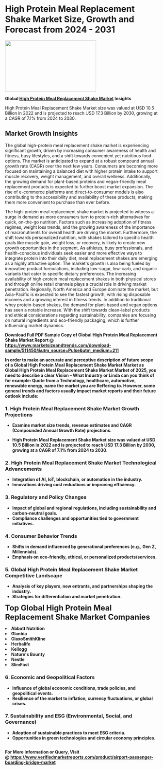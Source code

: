 <H1>High Protein Meal Replacement Shake Market Size, Growth and Forecast from 2024 - 2031</H1><img class="aligncenter size-medium wp-image-584254" src="https://thirdeyenews.in/wp-content/uploads/2024/09/Global-Market-Research-300x168.jpeg" alt="" width="300" height="168" /><p><strong>Global&nbsp;<a href="https://www.marketsizeandtrends.com/download-sample/511450/&amp;utm_source=Pulse&amp;utm_medium=211">High Protein Meal Replacement Shake Market</a> Insights</strong></p><p>High Protein Meal Replacement Shake Market size was valued at USD 10.5 Billion in 2022 and is projected to reach USD 17.3 Billion by 2030, growing at a CAGR of 7.1% from 2024 to 2030.</p><p><h2>Market Growth Insights</h2> <p>The global high-protein meal replacement shake market is experiencing significant growth, driven by increasing consumer awareness of health and fitness, busy lifestyles, and a shift towards convenient yet nutritious food options. The market is anticipated to expand at a robust compound annual growth rate (CAGR) over the next few years. Consumers are becoming more focused on maintaining a balanced diet with higher protein intake to support muscle recovery, weight management, and overall wellness. Additionally, the growing demand for plant-based proteins and vegan-friendly meal replacement products is expected to further boost market expansion. The rise of e-commerce platforms and direct-to-consumer models is also contributing to the accessibility and availability of these products, making them more convenient to purchase than ever before.</p> <p><strong></strong></p> <p>The high-protein meal replacement shake market is projected to witness a surge in demand as more consumers turn to protein-rich alternatives for quick, on-the-go nutrition. Factors such as increasing adoption of fitness regimes, weight loss trends, and the growing awareness of the importance of macronutrients for overall health are driving the market. Furthermore, the shift towards personalized nutrition, with shakes tailored to specific health goals like muscle gain, weight loss, or recovery, is likely to create new growth opportunities in the segment. As athletes, busy professionals, and health-conscious individuals seek easier and more effective ways to integrate protein into their daily diet, meal replacement shakes are emerging as a highly attractive option. The market's growth is also being fueled by innovative product formulations, including low-sugar, low-carb, and organic variants that cater to specific dietary preferences. The increasing availability of high-protein meal replacement shakes in both physical stores and through online retail channels plays a crucial role in driving market penetration. Regionally, North America and Europe dominate the market, but Asia-Pacific is expected to see the fastest growth, with rising disposable incomes and a growing interest in fitness trends. In addition to traditional whey protein-based shakes, the demand for plant-based and vegan options has seen a notable increase. With the shift towards clean-label products and ethical considerations regarding sustainability, companies are focusing on natural ingredients and eco-friendly packaging, which is further influencing market dynamics.</p> <p><strong></p><p><span class=""><strong>Download Full PDF Sample Copy of Global High Protein Meal Replacement Shake Market Report</strong> @ <a href="https://www.marketsizeandtrends.com/download-sample/511450/&amp;utm_source=Pulse&amp;utm_medium=211" target="_blank">https://www.marketsizeandtrends.com/download-sample/511450/&amp;utm_source=Pulse&amp;utm_medium=211</a></span></p><p>In order to make an accurate and perceptive description of future scope of a Global&nbsp;High Protein Meal Replacement Shake Market Market as Global&nbsp;High Protein Meal Replacement Shake Market Market of 2025, you need to describe a clear Vision &ndash; What Industry or Linda can you think of for example: Quote from a Technology, healthcare, automotive, renewable energy, name the market you are Reffering to. However, some general trends and factors usually impact market reports and their future outlook include:</p><h3>1.&nbsp;<strong>High Protein Meal Replacement Shake Market Growth Projections</strong></h3><ul><li>Examine market size trends, revenue estimates and CAGR (Compounded Annual Growth Rate) projections.</li><li><p>High Protein Meal Replacement Shake Market size was valued at USD 10.5 Billion in 2022 and is projected to reach USD 17.3 Billion by 2030, growing at a CAGR of 7.1% from 2024 to 2030.</p></li></ul><h3>2.&nbsp;<strong>High Protein Meal Replacement Shake Market Technological Advancements</strong></h3><ul><li>Integration of AI, IoT, blockchain, or automation in the industry.</li><li>Innovations driving cost reductions or improving efficiency.</li></ul><h3>3.&nbsp;<strong>Regulatory and Policy Changes</strong></h3><ul><li>Impact of global and regional regulations, including sustainability and carbon-neutral goals.</li><li>Compliance challenges and opportunities tied to government initiatives.</li></ul><h3>4.&nbsp;<strong>Consumer Behavior Trends</strong></h3><ul><li>Shifts in demand influenced by generational preferences (e.g., Gen Z, Millennials).</li><li>Emphasis on eco-friendly, ethical, or personalized products/services.</li></ul><h3>5.&nbsp;<strong>Global High Protein Meal Replacement Shake Market Competitive Landscape</strong></h3><ul><li>Analysis of key players, new entrants, and partnerships shaping the industry.</li><li>Strategies for differentiation and market penetration.</li></ul><p data-pm-slice="1 1 []"><span style="color: inherit; font-family: inherit; font-size: 25px;">Top Global High Protein Meal Replacement Shake Market Companies</span></p><div class="" data-test-id=""><p><li>Abbott Nutrition</li><li> Glanbia</li><li> GlaxoSmithKline</li><li> Herbalife</li><li> Kellogg</li><li> Nature's Bounty</li><li> Nestle</li><li> SlimFast</li></p></div><h3>6.&nbsp;<strong>Economic and Geopolitical Factors</strong></h3><ul><li>Influence of global economic conditions, trade policies, and geopolitical events.</li><li>Resilience of the market to inflation, currency fluctuations, or global crises.</li></ul><h3>7.&nbsp;<strong>Sustainability and ESG (Environmental, Social, and Governance)</strong></h3><ul><li>Adoption of sustainable practices to meet ESG criteria.</li><li>Opportunities in green technologies and circular economy principles.</li></ul><h2><strong style="font-size: 14px;">For More Information or Query, Visit @&nbsp;</strong><a style="background-color: #ffffff; font-size: 14px;" href="https://www.marketsizeandtrends.com/report/high-protein-meal-replacement-shake-market/" target="_blank">https://www.verifiedmarketreports.com/product/airport-passenger-boarding-bridge-market</a></h2>
